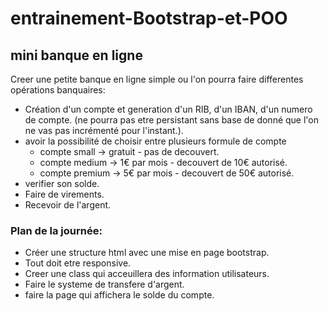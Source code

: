 # entrainement-Bootstrap-et-POO

## mini banque en ligne

Creer une petite banque en ligne simple ou l'on pourra faire differentes opérations banquaires:

- Création d'un compte et generation d'un RIB, d'un IBAN, d'un numero de compte. (ne pourra pas etre persistant sans base de donné que l'on ne vas pas incrémenté pour l'instant.).
- avoir la possibilité de choisir entre plusieurs formule de compte
  - compte small    -> gratuit      - pas de decouvert.
  - compte medium   -> 1€ par mois  - decouvert de 10€ autorisé.
  - compte premium  -> 5€ par mois  - decouvert de 50€ autorisé.
- verifier son solde.
- Faire de virements.
- Recevoir de l'argent.

### Plan de la journée:

- Créer une structure html avec une mise en page bootstrap.
- Tout doit etre responsive.
- Creer une class qui acceuillera des information utilisateurs.
- Faire le systeme de transfere d'argent.
- faire la page qui affichera le solde du compte.